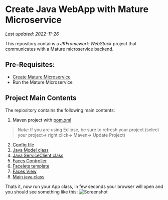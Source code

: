 # Create Java WebApp with Mature Microservice
_Last updated: 2022-11-26_


This repository contains a _JKFramework-WebStack_ project that communicates with a Mature microservice backend.

## Pre-Requisites:
- [Create Mature Microservice](https://github.com/kiswanij/jk-framework-microservice-mature-example)
- Run the Mature Microservice

## Project Main Contents 
The repiository contains the following main contents: 
1. Maven project with [pom.xml](pom.xml)
  > *Note*: If you are using Eclipse, be sure to refresh your project (select your project→ right click→ Maven→ Update Project)
2. [Config file](src/main/resources/config.properties)  
3. [Java Model class](src/main/java/com/app/person/Model.java)    
4. [Java ServiceClient class](src/main/java/com/app/person/ServiceClient.java) 
5. [Faces Controller](src/main/java/com/app/person/Controller.java) 
6. [Facelets template](src/main/webapp/WEB-INF/templates/default.xhtml) 
7. [Faces View](src/main/webapp/index.xhtml)   
8. [Main java class](src/main/java/com/app/App.java)  

Thats it, now run your App class, in few seconds your browser will open and you should see something like this:
![Screenshot](https://user-images.githubusercontent.com/13691980/204082130-f4400514-a056-4acb-a2cf-02696590e924.png)
